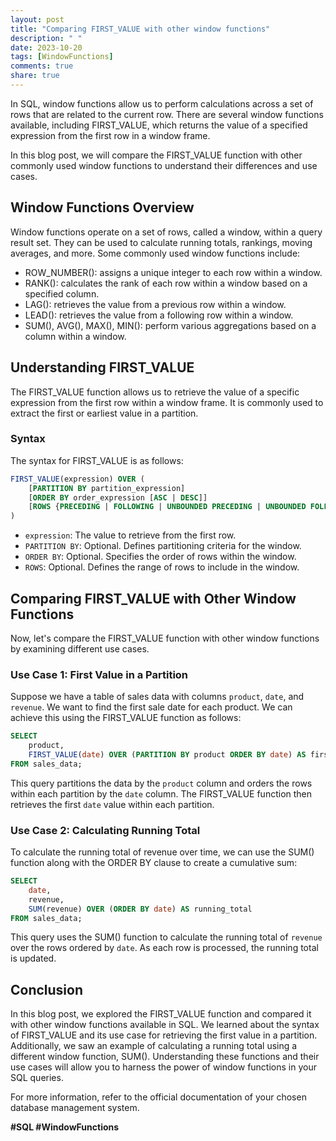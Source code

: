 ```yaml
---
layout: post
title: "Comparing FIRST_VALUE with other window functions"
description: " "
date: 2023-10-20
tags: [WindowFunctions]
comments: true
share: true
---
```


In SQL, window functions allow us to perform calculations across a set of rows that are related to the current row. There are several window functions available, including FIRST_VALUE, which returns the value of a specified expression from the first row in a window frame.

In this blog post, we will compare the FIRST_VALUE function with other commonly used window functions to understand their differences and use cases.

## Window Functions Overview

Window functions operate on a set of rows, called a window, within a query result set. They can be used to calculate running totals, rankings, moving averages, and more. Some commonly used window functions include:

- ROW_NUMBER(): assigns a unique integer to each row within a window.
- RANK(): calculates the rank of each row within a window based on a specified column.
- LAG(): retrieves the value from a previous row within a window.
- LEAD(): retrieves the value from a following row within a window.
- SUM(), AVG(), MAX(), MIN(): perform various aggregations based on a column within a window.

## Understanding FIRST_VALUE

The FIRST_VALUE function allows us to retrieve the value of a specific expression from the first row within a window frame. It is commonly used to extract the first or earliest value in a partition.

### Syntax

The syntax for FIRST_VALUE is as follows:

```sql
FIRST_VALUE(expression) OVER (
    [PARTITION BY partition_expression]
    [ORDER BY order_expression [ASC | DESC]]
    [ROWS {PRECEDING | FOLLOWING | UNBOUNDED PRECEDING | UNBOUNDED FOLLOWING}]
)
```

- `expression`: The value to retrieve from the first row.
- `PARTITION BY`: Optional. Defines partitioning criteria for the window.
- `ORDER BY`: Optional. Specifies the order of rows within the window.
- `ROWS`: Optional. Defines the range of rows to include in the window.

## Comparing FIRST_VALUE with Other Window Functions

Now, let's compare the FIRST_VALUE function with other window functions by examining different use cases.

### Use Case 1: First Value in a Partition

Suppose we have a table of sales data with columns `product`, `date`, and `revenue`. We want to find the first sale date for each product. We can achieve this using the FIRST_VALUE function as follows:

```sql
SELECT 
    product,
    FIRST_VALUE(date) OVER (PARTITION BY product ORDER BY date) AS first_sale_date
FROM sales_data;
```

This query partitions the data by the `product` column and orders the rows within each partition by the `date` column. The FIRST_VALUE function then retrieves the first `date` value within each partition.

### Use Case 2: Calculating Running Total

To calculate the running total of revenue over time, we can use the SUM() function along with the ORDER BY clause to create a cumulative sum:

```sql
SELECT
    date,
    revenue,
    SUM(revenue) OVER (ORDER BY date) AS running_total
FROM sales_data;
```

This query uses the SUM() function to calculate the running total of `revenue` over the rows ordered by `date`. As each row is processed, the running total is updated.

## Conclusion

In this blog post, we explored the FIRST_VALUE function and compared it with other window functions available in SQL. We learned about the syntax of FIRST_VALUE and its use case for retrieving the first value in a partition. Additionally, we saw an example of calculating a running total using a different window function, SUM(). Understanding these functions and their use cases will allow you to harness the power of window functions in your SQL queries.

For more information, refer to the official documentation of your chosen database management system.

**#SQL #WindowFunctions**